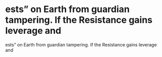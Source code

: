 # ests” on Earth from guardian tampering. If the Resistance gains leverage and

ests” on Earth from guardian tampering. If the Resistance gains leverage and